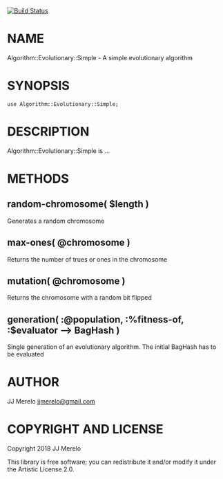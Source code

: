 [![Build Status](https://travis-ci.org/JJ/p6-algorithm-evolutionary-simple.svg?branch=master)](https://travis-ci.org/JJ/p6-algorithm-evolutionary-simple)

NAME
====

Algorithm::Evolutionary::Simple - A simple evolutionary algorithm

SYNOPSIS
========

    use Algorithm::Evolutionary::Simple;

DESCRIPTION
===========

Algorithm::Evolutionary::Simple is ...

METHODS
=======

random-chromosome( $length )
----------------------------

Generates a random chromosome

max-ones( @chromosome )
-----------------------

Returns the number of trues or ones in the chromosome

mutation( @chromosome )
-----------------------

Returns the chromosome with a random bit flipped

generation( :@population, :%fitness-of, :$evaluator --> BagHash )
-----------------------------------------------------------------

Single generation of an evolutionary algorithm. The initial BagHash has to be evaluated

AUTHOR
======

JJ Merelo <jjmerelo@gmail.com>

COPYRIGHT AND LICENSE
=====================

Copyright 2018 JJ Merelo

This library is free software; you can redistribute it and/or modify it under the Artistic License 2.0.

